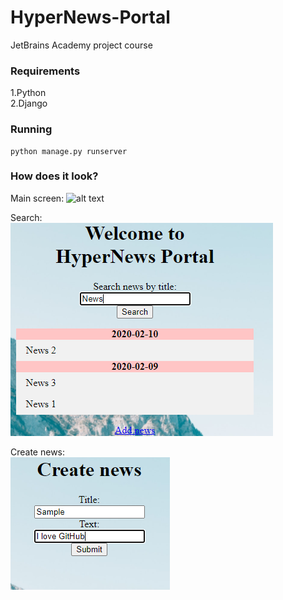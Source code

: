 # HyperNews-Portal
JetBrains Academy project course

### Requirements
1.Python  
2.Django

### Running  

```commandline
python manage.py runserver
```

### How does it look?
Main screen: 
![alt text](main%20site.PNG)

Search:  
![alt text](search.PNG)

Create news:  
![alt text](createNews.PNG)


